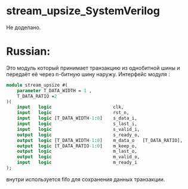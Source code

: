 # stream_upsize_SystemVerilog
Не доделано.
# Russian:
Это модуль который принимает транзакцию из однобитной шины и передаёт её через n-битную шину наружу.
Интерфейс модуля :
```SystemVerilog
module stream_upsize #(
    parameter T_DATA_WIDTH = 1 ,
    T_DATA_RATIO =2
)(
    input   logic                       clk,
    input   logic                       rst_n,
    input   logic [T_DATA_WIDTH-1:0]    s_data_i,
    input   logic                       s_last_i,
    input   logic                       s_valid_i,
    output  logic                       s_ready_o,
    output  logic [T_DATA_WIDTH-1:0]    m_data_o   [T_DATA_RATIO],
    output  logic [T_DATA_RATIO-1:0]    m_keep_o,
    output  logic                       m_last_o,
    output  logic                       m_valid_o,
    input   logic                       m_ready_i
);
```

внутри используется fifo для сохранения данных транзакции.



  
